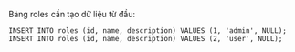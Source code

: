 Bảng roles cần tạo dữ liệu từ đầu:

    INSERT INTO roles (id, name, description) VALUES (1, 'admin', NULL);
    INSERT INTO roles (id, name, description) VALUES (2, 'user', NULL);
